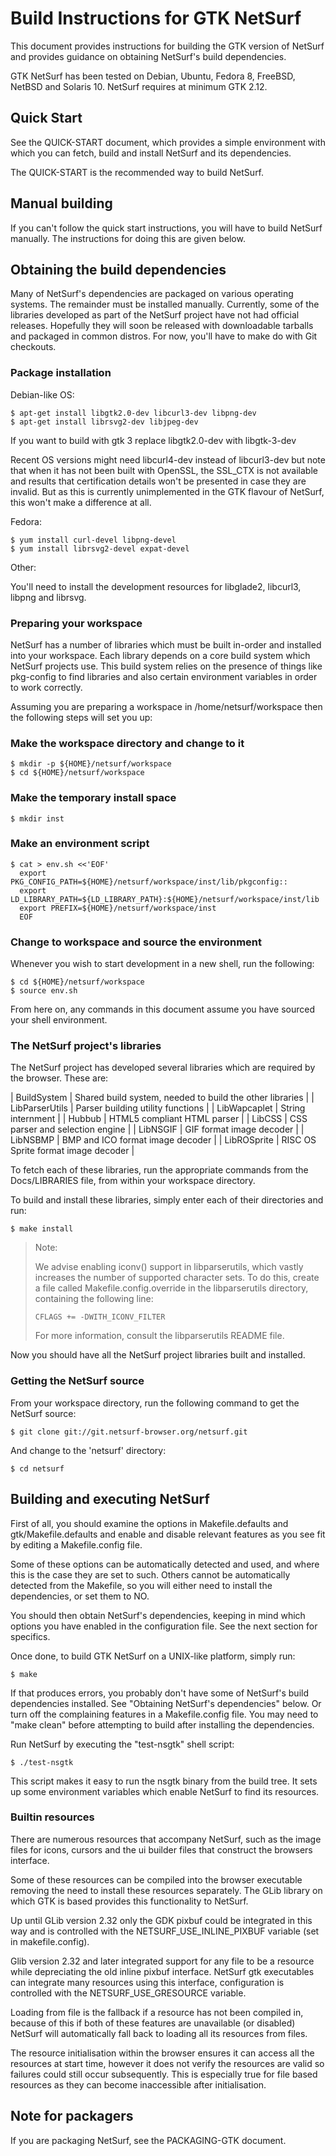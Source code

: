 Build Instructions for GTK NetSurf
==================================

This document provides instructions for building the GTK version of NetSurf
and provides guidance on obtaining NetSurf's build dependencies.

GTK NetSurf has been tested on Debian, Ubuntu, Fedora 8, FreeBSD, NetBSD and
Solaris 10.  NetSurf requires at minimum GTK 2.12.


Quick Start
-----------

See the QUICK-START document, which provides a simple environment with
which you can fetch, build and install NetSurf and its dependencies.

The QUICK-START is the recommended way to build NetSurf.


Manual building
---------------

If you can't follow the quick start instructions, you will have to build
NetSurf manually.  The instructions for doing this are given below.


Obtaining the build dependencies
--------------------------------

Many of NetSurf's dependencies are packaged on various operating systems.
The remainder must be installed manually.  Currently, some of the libraries
developed as part of the NetSurf project have not had official releases.
Hopefully they will soon be released with downloadable tarballs and packaged
in common distros.  For now, you'll have to make do with Git checkouts.

### Package installation

Debian-like OS:

    $ apt-get install libgtk2.0-dev libcurl3-dev libpng-dev 
    $ apt-get install librsvg2-dev libjpeg-dev

If you want to build with gtk 3 replace libgtk2.0-dev with libgtk-3-dev 

Recent OS versions might need libcurl4-dev instead of libcurl3-dev but
note that when it has not been built with OpenSSL, the SSL_CTX is not
available and results that certification details won't be presented in case
they are invalid.  But as this is currently unimplemented in the GTK
flavour of NetSurf, this won't make a difference at all.

Fedora:

    $ yum install curl-devel libpng-devel
    $ yum install librsvg2-devel expat-devel

Other:

You'll need to install the development resources for libglade2, libcurl3,
libpng and librsvg.


### Preparing your workspace

NetSurf has a number of libraries which must be built in-order and
installed into your workspace. Each library depends on a core build
system which NetSurf projects use. This build system relies on the
presence of things like pkg-config to find libraries and also certain
environment variables in order to work correctly.

Assuming you are preparing a workspace in /home/netsurf/workspace then
the following steps will set you up:

### Make the workspace directory and change to it

    $ mkdir -p ${HOME}/netsurf/workspace
    $ cd ${HOME}/netsurf/workspace

### Make the temporary install space

    $ mkdir inst

### Make an environment script

    $ cat > env.sh <<'EOF'
      export PKG_CONFIG_PATH=${HOME}/netsurf/workspace/inst/lib/pkgconfig::
      export LD_LIBRARY_PATH=${LD_LIBRARY_PATH}:${HOME}/netsurf/workspace/inst/lib
      export PREFIX=${HOME}/netsurf/workspace/inst
      EOF

### Change to workspace and source the environment

Whenever you wish to start development in a new shell, run the following:

    $ cd ${HOME}/netsurf/workspace
    $ source env.sh

From here on, any commands in this document assume you have sourced your
shell environment.


### The NetSurf project's libraries

The NetSurf project has developed several libraries which are required by
the browser. These are:

| BuildSystem    | Shared build system, needed to build the other libraries |
| LibParserUtils | Parser building utility functions                        |
| LibWapcaplet   | String internment                                        |
| Hubbub         | HTML5 compliant HTML parser                              |
| LibCSS         | CSS parser and selection engine                          |
| LibNSGIF       | GIF format image decoder                                 |
| LibNSBMP       | BMP and ICO format image decoder                         |
| LibROSprite    | RISC OS Sprite format image decoder                      |

To fetch each of these libraries, run the appropriate commands from the
Docs/LIBRARIES file, from within your workspace directory.

To build and install these libraries, simply enter each of their directories
and run:

    $ make install

> Note:
> 
> We advise enabling iconv() support in libparserutils, which vastly
> increases the number of supported character sets.  To do this,
> create a file called Makefile.config.override in the libparserutils
> directory, containing the following line:
>
>     CFLAGS += -DWITH_ICONV_FILTER
>
> For more information, consult the libparserutils README file.

Now you should have all the NetSurf project libraries built and installed.


### Getting the NetSurf source

From your workspace directory, run the following command to get the NetSurf
source:

    $ git clone git://git.netsurf-browser.org/netsurf.git

And change to the 'netsurf' directory:

    $ cd netsurf

Building and executing NetSurf
------------------------------

First of all, you should examine the options in Makefile.defaults
and gtk/Makefile.defaults and enable and disable relevant features
as you see fit by editing a Makefile.config file.

Some of these options can be automatically detected and used, and
where this is the case they are set to such.  Others cannot be
automatically detected from the Makefile, so you will either need to
install the dependencies, or set them to NO.

You should then obtain NetSurf's dependencies, keeping in mind which options
you have enabled in the configuration file.  See the next section for
specifics.

Once done, to build GTK NetSurf on a UNIX-like platform, simply run:

    $ make

If that produces errors, you probably don't have some of NetSurf's
build dependencies installed. See "Obtaining NetSurf's dependencies"
below. Or turn off the complaining features in a Makefile.config
file. You may need to "make clean" before attempting to build after
installing the dependencies.

Run NetSurf by executing the "test-nsgtk" shell script:

    $ ./test-nsgtk

This script makes it easy to run the nsgtk binary from the build tree. It
sets up some environment variables which enable NetSurf to find its
resources.

### Builtin resources

There are numerous resources that accompany NetSurf, such as the
image files for icons, cursors and the ui builder files that
construct the browsers interface.

Some of these resources can be compiled into the browser executable
removing the need to install these resources separately. The GLib
library on which GTK is based provides this functionality to
NetSurf.

Up until GLib version 2.32 only the GDK pixbuf could be integrated
in this way and is controlled with the NETSURF_USE_INLINE_PIXBUF
variable (set in makefile.config).

Glib version 2.32 and later integrated support for any file to be a
resource while depreciating the old inline pixbuf interface. NetSurf
gtk executables can integrate many resources using this interface,
configuration is controlled with the NETSURF_USE_GRESOURCE variable.

Loading from file is the fallback if a resource has not been
compiled in, because of this if both of these features are
unavailable (or disabled) NetSurf will automatically fall back to
loading all its resources from files.

The resource initialisation within the browser ensures it can access
all the resources at start time, however it does not verify the
resources are valid so failures could still occur subsequently. This
is especially true for file based resources as they can become
inaccessible after initialisation.


Note for packagers
------------------

If you are packaging NetSurf, see the PACKAGING-GTK document.
